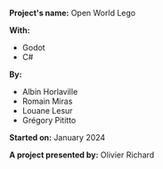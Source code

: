 **Project's name:** Open World Lego

**With:**

* Godot
* C#

**By:**

* Albin Horlaville
* Romain Miras
* Louane Lesur
* Grégory Pititto

**Started on:** January 2024

**A project presented by:** Olivier Richard
